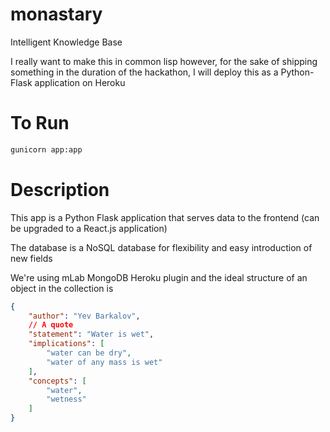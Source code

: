 # monastary
Intelligent Knowledge Base

I really want to make this in common lisp however, for the sake of shipping something in the duration of the hackathon, I will deploy this as a Python-Flask application on Heroku

# To Run

```bash
gunicorn app:app
```

# Description

This app is a Python Flask application that serves data to the frontend (can be upgraded to a React.js application)

The database is a NoSQL database for flexibility and easy introduction of new fields

We're using mLab MongoDB Heroku plugin and the ideal structure of an object in the collection is

```json
{
	"author": "Yev Barkalov",
	// A quote
	"statement": "Water is wet",
	"implications": [
		"water can be dry",
		"water of any mass is wet"
	],
	"concepts": [
		"water",
		"wetness"
	]
}
```
